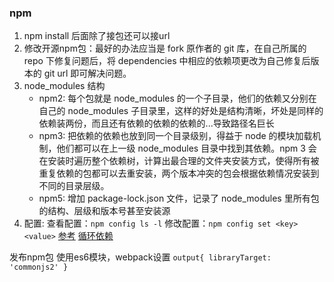 ### npm
1. npm install 后面除了接包还可以接url
2. 修改开源npm包：最好的办法应当是 fork 原作者的 git 库，在自己所属的 repo 下修复问题后，将 dependencies 中相应的依赖项更改为自己修复后版本的 git url 即可解决问题。
3. node_modules 结构
    - npm2: 每个包就是 node_modules 的一个子目录，他们的依赖又分别在自己的 node_modules 子目录里，这样的好处是结构清晰，坏处是同样的依赖装两份，而且还有依赖的依赖的依赖的...导致路径名巨长
    - npm3: 把依赖的依赖也放到同一个目录级别，得益于 node 的模块加载机制，他们都可以在上一级 node_modules 目录中找到其依赖。npm 3 会在安装时遍历整个依赖树，计算出最合理的文件夹安装方式，使得所有被重复依赖的包都可以去重安装，两个版本冲突的包会根据依赖情况安装到不同的目录层级。
    - npm5: 增加 package-lock.json 文件，记录了 node_modules 里所有包的结构、层级和版本号甚至安装源
4. 配置: 查看配置：`npm config ls -l` 修改配置：`npm config set <key> <value>`
[参考](https://juejin.im/post/5ab3f77df265da2392364341)
[循环依赖](https://juejin.im/post/5a6008c2f265da3e5033cd93)


发布npm包
使用es6模块，webpack设置 `output{ libraryTarget: 'commonjs2' }`